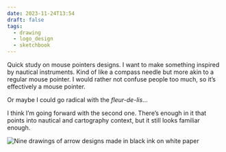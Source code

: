 ```yaml
---
date: 2023-11-24T13:54
draft: false
tags:
  - drawing
  - logo_design
  - sketchbook
---
```

Quick study on mouse pointers designs. I want to make something inspired by nautical instruments. Kind of like a compass needle but more akin to a regular mouse pointer. I would rather not confuse people too much, so it’s effectively a mouse pointer.

Or maybe I could go radical with the _fleur-de-lis_…

I think I’m going forward with the second one. There’s enough in it that points into nautical and cartography context, but it still looks familiar enough.

![Nine drawings of arrow designs made in black ink on white paper](<2023/202311 Nov/2023112413-231124134527.png>)